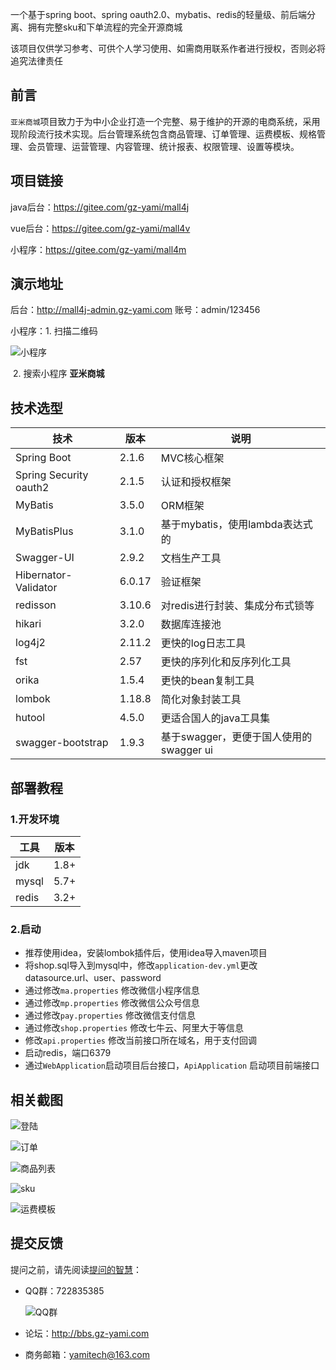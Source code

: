 一个基于spring boot、spring oauth2.0、mybatis、redis的轻量级、前后端分离、拥有完整sku和下单流程的完全开源商城



该项目仅供学习参考、可供个人学习使用、如需商用联系作者进行授权，否则必将追究法律责任



## 前言

`亚米商城`项目致力于为中小企业打造一个完整、易于维护的开源的电商系统，采用现阶段流行技术实现。后台管理系统包含商品管理、订单管理、运费模板、规格管理、会员管理、运营管理、内容管理、统计报表、权限管理、设置等模块。



## 项目链接

java后台：https://gitee.com/gz-yami/mall4j

vue后台：https://gitee.com/gz-yami/mall4v

小程序：https://gitee.com/gz-yami/mall4m



## 演示地址

后台：<http://mall4j-admin.gz-yami.com>  账号：admin/123456

小程序：1. 扫描二维码

![小程序](https://gitee.com/gz-yami/mall4j/raw/master/screenshot/miniQrcode.jpg)

​		2. 搜索小程序 **亚米商城** 

## 技术选型

| 技术                   | 版本   | 说明                                    |
| ---------------------- | ------ | --------------------------------------- |
| Spring Boot            | 2.1.6  | MVC核心框架                             |
| Spring Security oauth2 | 2.1.5  | 认证和授权框架                          |
| MyBatis                | 3.5.0  | ORM框架                                 |
| MyBatisPlus            | 3.1.0  | 基于mybatis，使用lambda表达式的         |
| Swagger-UI             | 2.9.2  | 文档生产工具                            |
| Hibernator-Validator   | 6.0.17 | 验证框架                                |
| redisson               | 3.10.6 | 对redis进行封装、集成分布式锁等         |
| hikari                 | 3.2.0  | 数据库连接池                            |
| log4j2                 | 2.11.2 | 更快的log日志工具                       |
| fst                    | 2.57   | 更快的序列化和反序列化工具              |
| orika                  | 1.5.4  | 更快的bean复制工具                      |
| lombok                 | 1.18.8 | 简化对象封装工具                        |
| hutool                 | 4.5.0  | 更适合国人的java工具集                  |
| swagger-bootstrap      | 1.9.3  | 基于swagger，更便于国人使用的swagger ui |



## 部署教程



### 1.开发环境

| 工具  | 版本 |
| ----- | ---- |
| jdk   | 1.8+ |
| mysql | 5.7+ |
| redis | 3.2+ |

### 2.启动

- 推荐使用idea，安装lombok插件后，使用idea导入maven项目
- 将shop.sql导入到mysql中，修改`application-dev.yml`更改 datasource.url、user、password
- 通过修改`ma.properties` 修改微信小程序信息
- 通过修改`mp.properties` 修改微信公众号信息
- 通过修改`pay.properties` 修改微信支付信息
- 通过修改`shop.properties` 修改七牛云、阿里大于等信息
- 修改`api.properties` 修改当前接口所在域名，用于支付回调
- 启动redis，端口6379
- 通过`WebApplication`启动项目后台接口，`ApiApplication` 启动项目前端接口





## 相关截图

![登陆](https://gitee.com/gz-yami/mall4j/raw/master/screenshot/login.png)

![订单](https://gitee.com/gz-yami/mall4j/raw/master/screenshot/order.png)

![商品列表](https://gitee.com/gz-yami/mall4j/raw/master/screenshot/prodList.png)

![sku](https://gitee.com/gz-yami/mall4j/raw/master/screenshot/sku.png)

![运费模板](https://gitee.com/gz-yami/mall4j/raw/master/screenshot/transport.png)



## 提交反馈

提问之前，请先阅读[提问的智慧](https://github.com/ryanhanwu/How-To-Ask-Questions-The-Smart-Way/blob/master/README-zh_CN.md)：

- QQ群：722835385

  ![QQ群](https://gitee.com/gz-yami/mall4j/raw/master/screenshot/qqGroup.png)

- 论坛：<http://bbs.gz-yami.com>

- 商务邮箱：yamitech@163.com
